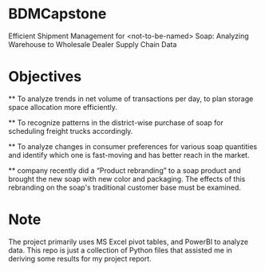 # BDMCapstone
Efficient Shipment Management for &lt;not-to-be-named> Soap: Analyzing Warehouse to Wholesale Dealer Supply Chain Data

# Objectives
** To analyze trends in net volume of transactions per day, to plan storage space allocation more efficiently.

** To recognize patterns in the district-wise purchase of soap for scheduling freight trucks accordingly.

** To analyze changes in consumer preferences for various soap quantities and identify which one is fast-moving and has better reach in the market.

** <not-to-be-named> company recently did a “Product rebranding” to a soap product and brought the new <not-to-be-named> soap with new color and packaging. The effects of this rebranding on the soap's traditional customer base must be examined.

# Note
The project primarily uses MS Excel pivot tables, and PowerBI to analyze data. This repo is just a collection of Python files that assisted me in deriving some results for my project report.

